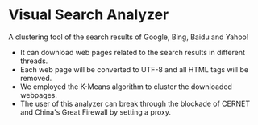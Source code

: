 Visual Search Analyzer
=====================

A clustering tool of the search results of Google, Bing, Baidu and Yahoo!<br/>
- It can download web pages related to the search results in different threads.<br/>
- Each web page will be converted to UTF-8 and all HTML tags will be removed.<br/>
- We employed the K-Means algorithm to cluster the downloaded webpages.<br/>
- The user of this analyzer can break through the blockade of CERNET and China's Great Firewall by setting a proxy.<br/>
